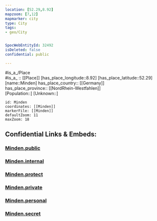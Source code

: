 ```yaml
---
location: [52.29,8.92] 
mapzoom: [7,12] 
mapmarker: city 
type: City
tags:
- geo/City


SpocWebEntityId: 32492
isDeleted: false
confidential: public

---
```

#is_a_/Place  
#is_a_ :: [[Place]] 
[has_place_longitude::8.92] 
[has_place_latitude::52.29] 
[name::Minden] 
has_place_country:: [[Germany]]  
has_place_province:: [[NordRhein-Westfahlen]]  
[Population::] 
[Unknown::] 


```leaflet
id: Minden
coordinates: [[Minden]] 
markerFile: [[Minden]] 
defaultZoom: 11 
maxZoom: 18
```


## Confidential Links & Embeds: 

### [Minden.public](/_public/\Earth\Continent\Europe\Europe~Central\Germany\Germany~West\Nordrhein-Westfalen\counties~NW\Minden-Lübbecke\cities~Minden-LübbeckeMinden.public.md) 

### [Minden.internal](/_internal/\Earth\Continent\Europe\Europe~Central\Germany\Germany~West\Nordrhein-Westfalen\counties~NW\Minden-Lübbecke\cities~Minden-LübbeckeMinden.internal.md) 

### [Minden.protect](/_protect/\Earth\Continent\Europe\Europe~Central\Germany\Germany~West\Nordrhein-Westfalen\counties~NW\Minden-Lübbecke\cities~Minden-LübbeckeMinden.protect.md) 

### [Minden.private](/_private/\Earth\Continent\Europe\Europe~Central\Germany\Germany~West\Nordrhein-Westfalen\counties~NW\Minden-Lübbecke\cities~Minden-LübbeckeMinden.private.md) 

### [Minden.personal](/_personal/\Earth\Continent\Europe\Europe~Central\Germany\Germany~West\Nordrhein-Westfalen\counties~NW\Minden-Lübbecke\cities~Minden-LübbeckeMinden.personal.md) 

### [Minden.secret](/_secret/\Earth\Continent\Europe\Europe~Central\Germany\Germany~West\Nordrhein-Westfalen\counties~NW\Minden-Lübbecke\cities~Minden-LübbeckeMinden.secret.md)

